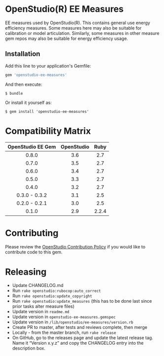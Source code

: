 # OpenStudio(R) EE Measures 

EE measures used by OpenStudio(R). This contains general use energy efficiency measures. Some measures here may also be suitable for calibration or model articulation. Similarly, some measures in other measure gem repos may also be suitable for energy efficiency usage.


## Installation

Add this line to your application's Gemfile:

```ruby
gem 'openstudio-ee-measures'
```

And then execute:

    $ bundle

Or install it yourself as:

    $ gem install 'openstudio-ee-measures'

# Compatibility Matrix

|OpenStudio EE Gem|OpenStudio|Ruby|
|:--------------:|:----------:|:--------:|
| 0.8.0 | 3.6      | 2.7    |
| 0.7.0 | 3.5      | 2.7    |
| 0.6.0 | 3.4      | 2.7    |
| 0.5.0 | 3.3      | 2.7    |
| 0.4.0 | 3.2      | 2.7    |
| 0.3.0 - 0.3.2  | 3.1      | 2.5    |
| 0.2.0 - 0.2.1  | 3.0      | 2.5    |
| 0.1.0 | 2.9     | 2.2.4    |

# Contributing 

Please review the [OpenStudio Contribution Policy](https://openstudio.net/openstudio-contribution-policy) if you would like to contribute code to this gem.


# Releasing

* Update CHANGELOG.md
* Run `rake openstudio:rubocop:auto_correct`
* Run `rake openstudio:update_copyright`
* Run `rake openstudio:update_measures` (this has to be done last since prior tasks alter measure files)
* Update version in `readme.md`
* Update version in `openstudio-ee-measures.gemspec`
* Update version in `/lib/openstudio/ee-measures/version.rb`
* Create PR to master, after tests and reviews complete, then merge
* Locally - from the master branch, run `rake release`
* On GitHub, go to the releases page and update the latest release tag. Name it “Version x.y.z” and copy the CHANGELOG entry into the description box.

